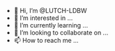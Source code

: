 - 👋 Hi, I’m @LUTCH-LDBW
- 👀 I’m interested in ...
- 🌱 I’m currently learning ...
- 💞️ I’m looking to collaborate on ...
- 📫 How to reach me ...

<!---
LUTCH-LDBW/LUTCH-LDBW is a ✨ special ✨ repository because its `README.md` (this file) appears on your GitHub profile.
You can click the Preview link to take a look at your changes.
--->
